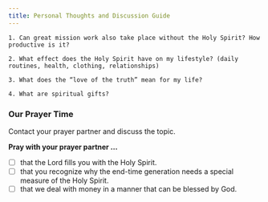 ```yaml
---
title: Personal Thoughts and Discussion Guide
---
```


`1. Can great mission work also take place without the Holy Spirit? How productive is it?`

`2. What effect does the Holy Spirit have on my lifestyle? (daily routines, health, clothing, relationships)`

`3. What does the “love of the truth” mean for my life?`

`4. What are spiritual gifts?`

### Our Prayer Time

Contact your prayer partner and discuss the topic.

**Pray with your prayer partner ...**

- [ ] that the Lord fills you with the Holy Spirit.
- [ ] that you recognize why the end-time generation needs a special measure of the Holy Spirit.
- [ ] that we deal with money in a manner that can be blessed by God.